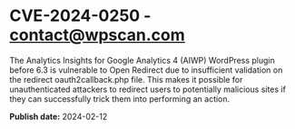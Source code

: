 # CVE-2024-0250 - contact@wpscan.com

The Analytics Insights for Google Analytics 4 (AIWP) WordPress plugin before 6.3 is vulnerable to Open Redirect due to insufficient validation on the redirect oauth2callback.php file. This makes it possible for unauthenticated attackers to redirect users to potentially malicious sites if they can successfully trick them into performing an action.

**Publish date:** 2024-02-12
